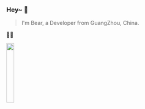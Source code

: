### Hey~ 👋
> I'm Bear, a Developer from GuangZhou, China.

:teddy_bear::zzz:	

<img src="https://wpimg.wallstcn.com/0e03b7da-db9e-4819-ba10-9016ddfdaed3" width="20%" height="20%" />

<!--
img
![Alt Text](https://wpimg.wallstcn.com/0e03b7da-db9e-4819-ba10-9016ddfdaed3)
-->

<!--
统计
![](https://github-readme-stats.vercel.app/api?username=zxxxxxxxxxxx&theme=dark)
-->

<!--
**zxxxxxxxxxxx/zxxxxxxxxxxx** is a ✨ _special_ ✨ repository because its `README.md` (this file) appears on your GitHub profile.

Here are some ideas to get you started:

- 🔭 I’m currently working on ...
- 🌱 I’m currently learning ...
- 👯 I’m looking to collaborate on ...
- 🤔 I’m looking for help with ...
- 💬 Ask me about ...
- 📫 How to reach me: ...
- 😄 Pronouns: ...
- ⚡ Fun fact: ...
-->

